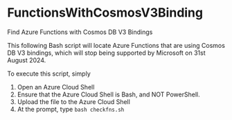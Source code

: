 # FunctionsWithCosmosV3Binding
Find Azure Functions with Cosmos DB V3 Bindings

This following Bash script will locate Azure Functions that are using Cosmos DB V3 bindings, which will stop being supported by Microsoft on 31st August 2024.

To execute this script, simply
1. Open an Azure Cloud Shell
2. Ensure that the Azure Cloud Shell is Bash, and NOT PowerShell.
3. Upload the file to the Azure Cloud Shell
4. At the prompt, type <code>bash checkfns.sh</code>